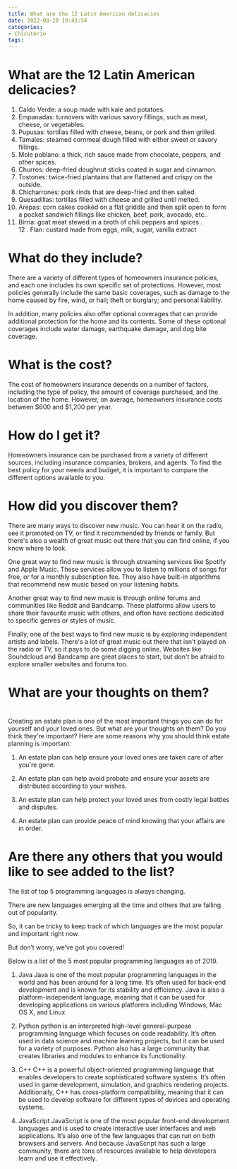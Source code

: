 ```yaml
---
title: What are the 12 Latin American delicacies
date: 2022-08-18 19:43:54
categories:
- Chicuterie
tags:
---
```



#  What are the 12 Latin American delicacies?

1. Caldo Verde: a soup made with kale and potatoes.
2. Empanadas: turnovers with various savory fillings, such as meat, cheese, or vegetables.
3. Pupusas: tortillas filled with cheese, beans, or pork and then grilled.
4. Tamales: steamed cornmeal dough filled with either sweet or savory fillings.
5. Mole poblano: a thick, rich sauce made from chocolate, peppers, and other spices.
6. Churros: deep-fried doughnut sticks coated in sugar and cinnamon.
7. Tostones: twice-fried plantains that are flattened and crispy on the outside.
8. Chicharrones: pork rinds that are deep-fried and then salted.
9. Quesadillas: tortillas filled with cheese and grilled until melted.
10. Arepas: corn cakes cooked on a flat griddle and then split open to form a pocket sandwich fillings like chicken, beef, pork, avocado, etc.. 
11. Birria: goat meat stewed in a broth of chili peppers and spices .  
12 . Flan: custard made from eggs, milk, sugar, vanilla extract

#  What do they include?

There are a variety of different types of homeowners insurance policies, and each one includes its own specific set of protections. However, most policies generally include the same basic coverages, such as damage to the home caused by fire, wind, or hail; theft or burglary; and personal liability.

In addition, many policies also offer optional coverages that can provide additional protection for the home and its contents. Some of these optional coverages include water damage, earthquake damage, and dog bite coverage.

# What is the cost?

The cost of homeowners insurance depends on a number of factors, including the type of policy, the amount of coverage purchased, and the location of the home. However, on average, homeowners insurance costs between $600 and $1,200 per year.

# How do I get it?

Homeowners insurance can be purchased from a variety of different sources, including insurance companies, brokers, and agents. To find the best policy for your needs and budget, it is important to compare the different options available to you.

#  How did you discover them?

There are many ways to discover new music. You can hear it on the radio, see it promoted on TV, or find it recommended by friends or family. But there's also a wealth of great music out there that you can find online, if you know where to look.

One great way to find new music is through streaming services like Spotify and Apple Music. These services allow you to listen to millions of songs for free, or for a monthly subscription fee. They also have built-in algorithms that recommend new music based on your listening habits.

Another great way to find new music is through online forums and communities like Reddit and Bandcamp. These platforms allow users to share their favourite music with others, and often have sections dedicated to specific genres or styles of music.

Finally, one of the best ways to find new music is by exploring independent artists and labels. There's a lot of great music out there that isn't played on the radio or TV, so it pays to do some digging online. Websites like Soundcloud and Bandcamp are great places to start, but don't be afraid to explore smaller websites and forums too.

#  What are your thoughts on them?

#

Creating an estate plan is one of the most important things you can do for yourself and your loved ones. But what are your thoughts on them? Do you think they're important? Here are some reasons why you should think estate planning is important:

1. An estate plan can help ensure your loved ones are taken care of after you're gone.

2. An estate plan can help avoid probate and ensure your assets are distributed according to your wishes.

3. An estate plan can help protect your loved ones from costly legal battles and disputes.

4. An estate plan can provide peace of mind knowing that your affairs are in order.

#  Are there any others that you would like to see added to the list?

The list of top 5 programming languages is always changing.

There are new languages emerging all the time and others that are falling out of popularity.

So, it can be tricky to keep track of which languages are the most popular and important right now.

But don’t worry, we’ve got you covered!

Below is a list of the 5 most popular programming languages as of 2019.




 1. Java 
Java is one of the most popular programming languages in the world and has been around for a long time. It’s often used for back-end development and is known for its stability and efficiency. Java is also a platform-independent language, meaning that it can be used for developing applications on various platforms including Windows, Mac OS X, and Linux.




2. Python 
python is an interpreted high-level general-purpose programming language which focuses on code readability. It’s often used in data science and machine learning projects, but it can be used for a variety of purposes. Python also has a large community that creates libraries and modules to enhance its functionality.



 
3. C++ 
C++ is a powerful object-oriented programming language that enables developers to create sophisticated software systems. It’s often used in game development, simulation, and graphics rendering projects. Additionally, C++ has cross-platform compatibility, meaning that it can be used to develop software for different types of devices and operating systems. 



 4. JavaScript 
JavaScript is one of the most popular front-end development languages and is used to create interactive user interfaces and web applications. It’s also one of the few languages that can run on both browsers and servers. And because JavaScript has such a large community, there are tons of resources available to help developers learn and use it effectively.

